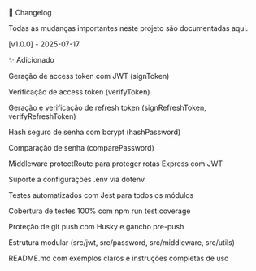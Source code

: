 📆 Changelog

Todas as mudanças importantes neste projeto são documentadas aqui.

[v1.0.0] - 2025-07-17

✨ Adicionado

Geração de access token com JWT (signToken)

Verificação de access token (verifyToken)

Geração e verificação de refresh token (signRefreshToken, verifyRefreshToken)

Hash seguro de senha com bcrypt (hashPassword)

Comparação de senha (comparePassword)

Middleware protectRoute para proteger rotas Express com JWT

Suporte a configurações .env via dotenv

Testes automatizados com Jest para todos os módulos

Cobertura de testes 100% com npm run test:coverage

Proteção de git push com Husky e gancho pre-push

Estrutura modular (src/jwt, src/password, src/middleware, src/utils)

README.md com exemplos claros e instruções completas de uso

